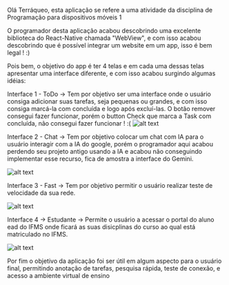 Olá Terráqueo, esta aplicação se refere a uma atividade da disciplina de Programação para dispositivos móveis 1

O programador desta aplicação acabou descobrindo uma excelente biblioteca do React-Native chamada "WebView", e com isso acabou descobrindo que é possível integrar um website em um app, isso é bem legal ! :)

Pois bem, o objetivo do app é ter 4 telas e em cada uma dessas telas apresentar uma interface diferente, e com isso acabou surgindo algumas idéias:

Interface 1 - ToDo -> Tem por objetivo ser uma interface onde o usuário consiga adicionar suas tarefas, seja pequenas ou grandes, e com isso consiga marcá-la com concluída e logo após excluí-las. O botão remover consegui fazer funcionar, porém o button Check que marca a Task com concluída, não consegui fazer funcionar ! :(
![alt text](image-1.png)

Interface 2 - Chat -> Tem por objetivo colocar um chat com IA para o usuário interagir com a IA do google, porém o programador aqui acabou perdendo seu projeto antigo usando a IA e acabou não conseguindo implementar esse recurso, fica de amostra a interface do Gemini.

![alt text](image.png)

Interface 3 - Fast -> Tem por objetivo permitir o usuário realizar teste de velocidade da sua rede.

![alt text](image-2.png)

Interface 4 -> Estudante -> Permite o usuário a acessar o portal do aluno ead do IFMS onde ficará as suas disicplinas do curso ao qual está matriculado no IFMS.

![alt text](image-3.png)

Por fim o objetivo da aplicação foi ser útil em algum aspecto para o usuário final, permitindo anotação de tarefas, pesquisa rápida, teste de conexão, e acesso a ambiente virtual de ensino
